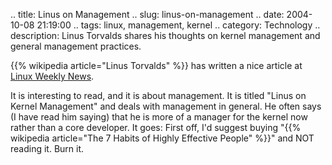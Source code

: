 .. title: Linus on Management
.. slug: linus-on-management
.. date: 2004-10-08 21:19:00
.. tags: linux, management, kernel
.. category: Technology
.. description: Linus Torvalds shares his thoughts on kernel management and general management practices.

{{% wikipedia article="Linus Torvalds" %}} has written a nice article at [Linux Weekly News](https://lwn.net/Articles/105375/).

It is interesting to read, and it is about management. It is titled "Linus on
Kernel Management" and deals with management in general. He often says (I have
read him saying) that he is more of a manager for the kernel now rather than a
core developer. It goes: First off, I'd suggest buying "{{% wikipedia article="The 7 Habits of Highly Effective People" %}}" and NOT reading it. Burn it.
